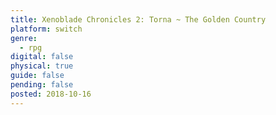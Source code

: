 ```yaml
---
title: Xenoblade Chronicles 2: Torna ~ The Golden Country
platform: switch
genre:
  - rpg
digital: false
physical: true
guide: false
pending: false
posted: 2018-10-16
---
```

